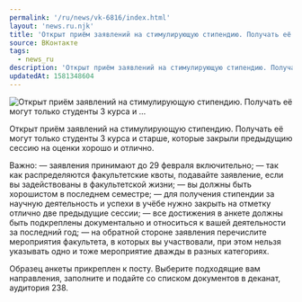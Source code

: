 ```yaml
---
permalink: '/ru/news/vk-6816/index.html'
layout: 'news.ru.njk'
title: 'Открыт приём заявлений на стимулирующую стипендию. Получать её могут только студенты 3 курса и …'
source: ВКонтакте
tags:
  - news_ru
description: 'Открыт приём заявлений на стимулирующую стипендию. Получать её могут только студенты 3 курса и …'
updatedAt: 1581348604
---
```

![Открыт приём заявлений на стимулирующую стипендию. Получать её могут только студенты 3 курса и …](https://sun9-4.userapi.com/impg/c855428/v855428006/1f6985/BGuRxdy6-Kw.jpg?size=1280x800&quality=96&proxy=1&sign=735b03c726b0d51cf4c4f64c23d14608&c_uniq_tag=ghC1gGHEWM9hx5pvAp9T1Gx3qMOjoJ6Jso2rsec8gF8&type=album)

Открыт приём заявлений на стимулирующую стипендию. Получать её могут только студенты 3 курса и старше, которые закрыли предыдущию сессию на оценки хорошо и отлично.

Важно:
— заявления принимают до 29 февраля включительно;
— так как распределяются факультетские квоты, подавайте заявление, если вы задействованы в факультетской жизни;
— вы должны быть хорошистом в последнем семестре;
— для получения стипендии за научную деятельность и успехи в учёбе нужно закрыть на отметку отлично две предыдущие сессии;
— все достижения в анкете должны быть подкреплены документально и относиться к вашей деятельности за последний год;
— на обратной стороне заявления перечислите мероприятия факультета, в которых вы участвовали, при этом нельзя указывать одно и тоже мероприятие дважды в разных категориях.

Образец анкеты прикреплен к посту. Выберите подходящие вам направления, заполните и подайте со списком документов в деканат, аудитория 238.

